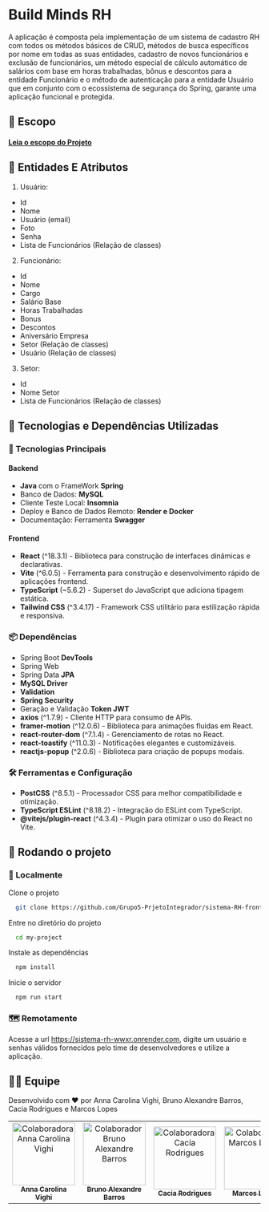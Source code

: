 # Build Minds RH

A aplicação é composta pela implementação de um sistema de cadastro RH com todos os métodos básicos de CRUD, métodos de busca específicos por nome em todas as suas entidades, cadastro de novos funcionários e exclusão de funcionários, um método especial de cálculo automático de salários com base em horas trabalhadas, bônus e descontos para a entidade Funcionário e o método de autenticação para a entidade Usuário que em conjunto com o ecossistema de segurança do Spring, garante uma aplicação funcional e protegida.

## 🚀 Escopo

#### [Leia o escopo do Projeto](./escopo-PI-desafio-final.docx)
## 🚀 Entidades E Atributos

1. Usuário:
- Id
- Nome
- Usuário (email)
- Foto
- Senha
- Lista de Funcionários (Relação de classes)

2. Funcionário:
- Id
- Nome
- Cargo
- Salário Base
- Horas Trabalhadas
- Bonus
- Descontos
- Aniversário Empresa
- Setor (Relação de classes)
- Usuário (Relação de classes)

3. Setor:
- Id
- Nome Setor
- Lista de Funcionários (Relação de classes)
## 🚀 Tecnologias e Dependências Utilizadas

### 📌 Tecnologias Principais

#### Backend
- **Java** com o FrameWork **Spring**
- Banco de Dados: **MySQL**
- Cliente Teste Local: **Insomnia**
- Deploy e Banco de Dados Remoto: **Render e Docker**
- Documentação: Ferramenta **Swagger**

#### Frontend
- **React** (^18.3.1) - Biblioteca para construção de interfaces dinâmicas e declarativas.  
- **Vite** (^6.0.5) - Ferramenta para construção e desenvolvimento rápido de aplicações frontend.  
- **TypeScript** (~5.6.2) - Superset do JavaScript que adiciona tipagem estática.  
- **Tailwind CSS** (^3.4.17) - Framework CSS utilitário para estilização rápida e responsiva.  

### 📦 Dependências
- Spring Boot **DevTools**
- Spring Web
- Spring Data **JPA**
- **MySQL Driver**
- **Validation**
- **Spring Security**
- Geração e Validação **Token JWT**  
- **axios** (^1.7.9) - Cliente HTTP para consumo de APIs.  
- **framer-motion** (^12.0.6) - Biblioteca para animações fluidas em React.  
- **react-router-dom** (^7.1.4) - Gerenciamento de rotas no React.  
- **react-toastify** (^11.0.3) - Notificações elegantes e customizáveis.  
- **reactjs-popup** (^2.0.6) - Biblioteca para criação de popups modais.  

### 🛠️ Ferramentas e Configuração  
- **PostCSS** (^8.5.1) - Processador CSS para melhor compatibilidade e otimização.  
- **TypeScript ESLint** (^8.18.2) - Integração do ESLint com TypeScript.  
- **@vitejs/plugin-react** (^4.3.4) - Plugin para otimizar o uso do React no Vite.  
## 🚀 Rodando o projeto

### 📍 Localmente
Clone o projeto

```bash
  git clone https://github.com/Grupo5-PrjetoIntegrador/sistema-RH-frontend.git
```

Entre no diretório do projeto

```bash
  cd my-project
```

Instale as dependências

```bash
  npm install
```

Inicie o servidor

```bash
  npm run start
```
### 🗺 Remotamente
Acesse a url https://sistema-rh-wwxr.onrender.com, digite um usuário e senhas válidos fornecidos pelo time de desenvolvedores e utilize a aplicação.
## 🙌🏻 Equipe

Desenvolvido com ❤️ por Anna Carolina Vighi, Bruno Alexandre Barros, Cacia Rodrigues e Marcos Lopes

<table>
  <tr>
    <td align="center">
      <a href="https://github.com/annavighi">
        <img src="https://avatars.githubusercontent.com/u/180130500?v=4" width="125px;" alt="Colaboradora Anna Carolina Vighi"/><br />
        <sub><b>Anna Carolina Vighi</b></sub>
      </a>
    </td>
    <td align="center">
      <a href="https://github.com/brunoalexb">
        <img src="https://avatars.githubusercontent.com/u/88696076?v=4" width="125px;" alt="Colaborador Bruno Alexandre Barros"/><br />
        <sub><b>Bruno Alexandre Barros</b></sub>
      </a>
    </td>
         <td align="center">
      <a href="https://github.com/CaciaRodrigues">
        <img src="https://avatars.githubusercontent.com/u/98604798?v=4" width="125px;" alt="Colaboradora Cacia Rodrigues"/><br />
        <sub><b>Cacia Rodrigues</b></sub>
      </a>
    </td>
    <td align="center">
      <a href="https://github.com/marcoslopesdev">
        <img src="https://avatars.githubusercontent.com/u/110929754?v=4" width="125px;" alt="Colaborador Marcos Lopes"/><br />
        <sub><b>Marcos Lopes</b></sub>
      </a>
    </td>
  </tr>
</table>
